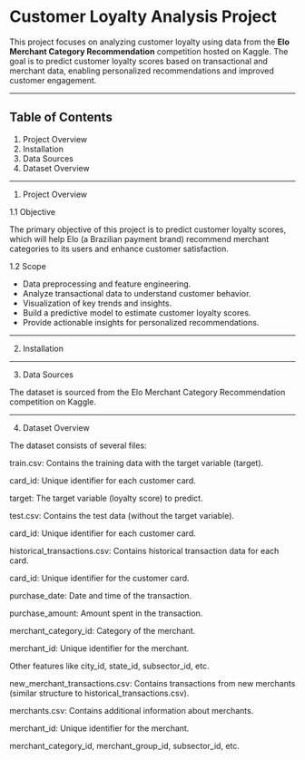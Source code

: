 # Customer Loyalty Analysis Project

This project focuses on analyzing customer loyalty using data from the **Elo Merchant Category Recommendation** competition hosted on Kaggle. The goal is to predict customer loyalty scores based on transactional and merchant data, enabling personalized recommendations and improved customer engagement.

---------------------------------------------------------------------------------------------------------------------------------------------------------------------------

## Table of Contents

1. Project Overview
2. Installation
3. Data Sources
4. Dataset Overview


------------------------------------------------------------------------------------------------------------------------------------------------------------

1. Project Overview

1.1 Objective

The primary objective of this project is to predict customer loyalty scores, which will help Elo (a Brazilian payment brand) recommend merchant categories to its users and enhance customer satisfaction.

1.2 Scope

- Data preprocessing and feature engineering.
- Analyze transactional data to understand customer behavior.
- Visualization of key trends and insights.
- Build a predictive model to estimate customer loyalty scores.
- Provide actionable insights for personalized recommendations.

---------------------------------------------------------------------------------------------------------------------------------------------------

2. Installation


---------------------------------------------------------------------------------------------------------------------------------------------------------   

3. Data Sources

The dataset is sourced from the Elo Merchant Category Recommendation competition on Kaggle.

---------------------------------------------------------------------------------------------------------------------------------------------------------   

4. Dataset Overview

The dataset consists of several files:

train.csv: Contains the training data with the target variable (target).

card_id: Unique identifier for each customer card.

target: The target variable (loyalty score) to predict.

test.csv: Contains the test data (without the target variable).

card_id: Unique identifier for each customer card.

historical_transactions.csv: Contains historical transaction data for each card.

card_id: Unique identifier for the customer card.

purchase_date: Date and time of the transaction.

purchase_amount: Amount spent in the transaction.

merchant_category_id: Category of the merchant.

merchant_id: Unique identifier for the merchant.

Other features like city_id, state_id, subsector_id, etc.

new_merchant_transactions.csv: Contains transactions from new merchants (similar structure to historical_transactions.csv).

merchants.csv: Contains additional information about merchants.

merchant_id: Unique identifier for the merchant.

merchant_category_id, merchant_group_id, subsector_id, etc.
